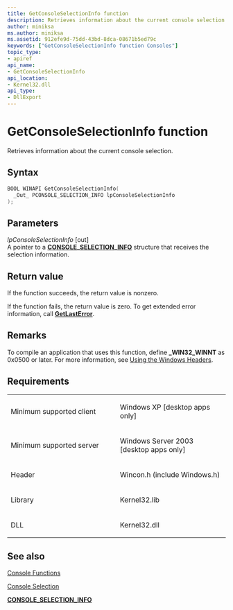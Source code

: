```yaml
---
title: GetConsoleSelectionInfo function
description: Retrieves information about the current console selection.
author: miniksa
ms.author: miniksa
ms.assetid: 912efe9d-75dd-43bd-8dca-08671b5ed79c
keywords: ["GetConsoleSelectionInfo function Consoles"]
topic_type:
- apiref
api_name:
- GetConsoleSelectionInfo
api_location:
- Kernel32.dll
api_type:
- DllExport
---
```


# GetConsoleSelectionInfo function


Retrieves information about the current console selection.

Syntax
------

```C++
BOOL WINAPI GetConsoleSelectionInfo(
  _Out_ PCONSOLE_SELECTION_INFO lpConsoleSelectionInfo
);
```

Parameters
----------

*lpConsoleSelectionInfo* \[out\]  
A pointer to a [**CONSOLE\_SELECTION\_INFO**](console-selection-info-str.md) structure that receives the selection information.

Return value
------------

If the function succeeds, the return value is nonzero.

If the function fails, the return value is zero. To get extended error information, call [**GetLastError**](https://msdn.microsoft.com/library/windows/desktop/ms679360).

Remarks
-------

To compile an application that uses this function, define **\_WIN32\_WINNT** as 0x0500 or later. For more information, see [Using the Windows Headers](https://msdn.microsoft.com/library/windows/desktop/aa383745).

Requirements
------------

<table>
<colgroup>
<col width="50%" />
<col width="50%" />
</colgroup>
<tbody>
<tr class="odd">
<td><p>Minimum supported client</p></td>
<td><p>Windows XP [desktop apps only]</p></td>
</tr>
<tr class="even">
<td><p>Minimum supported server</p></td>
<td><p>Windows Server 2003 [desktop apps only]</p></td>
</tr>
<tr class="odd">
<td><p>Header</p></td>
<td>Wincon.h (include Windows.h)</td>
</tr>
<tr class="even">
<td><p>Library</p></td>
<td>Kernel32.lib</td>
</tr>
<tr class="odd">
<td><p>DLL</p></td>
<td>Kernel32.dll</td>
</tr>
<tr class="even">
</tr>
<tr class="odd">
</tr>
<tr class="even">
</tr>
</tbody>
</table>

## <span id="see_also"></span>See also


[Console Functions](console-functions.md)

[Console Selection](console-selection.md)

[**CONSOLE\_SELECTION\_INFO**](console-selection-info-str.md)

 

 




